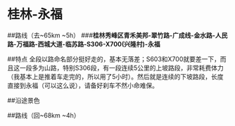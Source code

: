 # 桂林-永福

##路线（去~65km ~5h）
###**桂林秀峰区青禾美邦-翠竹路-广成线-金水路-人民路-万福路-西城大道-临苏路-S306-X700(兴隆村)-永福**

##特点
全段以路命名部分挺好走的，基本无落差；S603和X700就要差一下，而且这一段多为山路，特别S306段，有一段连续5公里的上坡路段，非常耗费体力（我基本上是推着车走完的，所以用了5小时）。然后就是连续的下坡路段，长度直接到永福（可以这么说），请备好刹车不然小命难保。

##沿途景色


##路线（回~68km ~4h）








